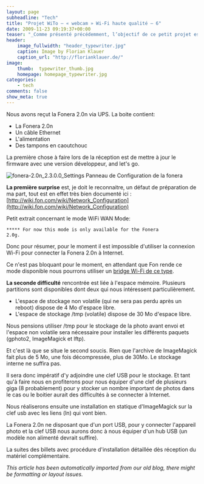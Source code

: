 ```yaml
---
layout: page
subheadline: "Tech"
title: "Projet WiTo – « webcam » Wi-Fi haute qualité – 6"
date: 2009-11-23 09:19:37+00:00
teaser: "_Comme présenté précédemment, l’objectif de ce petit projet est de  connecter un vieil appareil photo à Internet pour faire office de Webcam  haute qualité (et autonome)._"
header:
    image_fullwidth: "header_typewriter.jpg"
    caption: Image by Florian Klauer
    caption_url: "http://florianklauer.de/"
image:
    thumb:  typewriter_thumb.jpg
    homepage: homepage_typewriter.jpg
categories:
    - tech
comments: false
show_meta: true
---
```

Nous avons reçut la Fonera 2.0n via UPS. La boite contient:

  * La Fonera 2.0n
  * Un câble Ethernet
  * L'alimentation
  * Des tampons en caoutchouc

La première chose à faire lors de la réception est de mettre à jour  le firmware avec une version développeur, and let's go.

![fonera-2.0n_2.3.0.0_Settings](http://infracom-france.com/blog2/wp-content/uploads/2009/11/fonera-2.0n_2.3.0.0_Settings-300x179.png)
    Panneau de Configuration de la fonera

**La première surprise** est, je doit le reconnaitre, un défaut de  préparation de ma part, tout est en effet très bien documenté ici : [http://wiki.fon.com/wiki/Network_Configuration](http://wiki.fon.com/wiki/Network_Configuration)

Petit extrait concernant le mode WiFi WAN Mode:

<code>***** For now this mode is only available for the  Fonera 2.0g.</code>

Donc pour résumer, pour le moment il est impossible d'utiliser la  connexion Wi-Fi pour connecter la Fonera 2.0n à Internet.

Ce n'est pas bloquant pour le moment, en attendant que Fon rende ce  mode disponible nous pourrons utiliser un [bridge  Wi-Fi de ce type](http://boutique.infracom-france.com/wrt54gl-ddwrt-p-574.html).

**La seconde difficulté** rencontrée est liée à l'espace mémoire.  Plusieurs partitions sont disponibles dont deux qui nous intéressent  particulièrement.

  * L'espace de stockage non volatile (qui ne sera pas perdu après un  reboot) dispose de 4 Mo d'espace libre.
  * L'espace de stockage /tmp (volatile) dispose de 30 Mo d'espace  libre.

Nous pensions utiliser /tmp pour le stockage de la photo avant envoi  et l'espace non volatile sera nécessaire pour installer les différents  paquets (gphoto2, ImageMagick et lftp).

Et c'est là que se situe le second soucis. Rien que l'archive de  ImageMagick fait plus de 5 Mo, une fois décompressée, plus de 30Mo. Le  stockage interne ne suffira pas.

Il sera donc impératif d'y adjoindre une clef USB pour le stockage.  Et tant qu'à faire nous en profiterons pour nous équiper d'une clef de  plusieurs giga (8 probablement) pour y stocker un nombre important de  photos dans le cas ou le boitier aurait des difficultés à se connecter à  Internet.

Nous réaliserons ensuite une installation en statique d'ImageMagick  sur la clef usb avec les liens (ln) qui vont bien.

La Fonera 2.0n ne disposant que d'un port USB, pour y connecter  l'appareil photo et la clef USB nous aurons donc à nous équiper d'un hub  USB (un modèle non alimenté devrait suffire).

La suites des billets avec procédure d'installation détaillée dès  réception du matériel complémentaire.

<A SUIVRE>

_This article has been automatically imported from our old blog, there might be formatting or layout issues._
